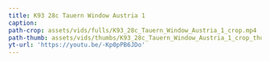 ```yaml
---
title: K93 28c Tauern Window Austria 1
caption:
path-crop: assets/vids/fulls/K93_28c_Tauern_Window_Austria_1_crop.mp4
path-thumb: assets/vids/thumbs/K93_28c_Tauern_Window_Austria_1_crop_thumb.mp4
yt-url: 'https://youtu.be/-Kp0pPB6JDo'
---
```

